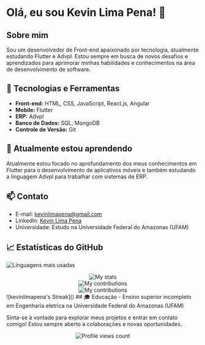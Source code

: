 # Olá, eu sou Kevin Lima Pena! 👋

## Sobre mim
Sou um desenvolvedor de Front-end apaixonado por tecnologia, atualmente estudando Flutter e Advpl. Estou sempre em busca de novos desafios e aprendizados para aprimorar minhas habilidades e conhecimentos na área de desenvolvimento de software.

## 🔧 Tecnologias e Ferramentas
- **Front-end:** HTML, CSS, JavaScript, React.js, Angular
- **Mobile:** Flutter
- **ERP:** Advpl
- **Banco de Dados:** SQL, MongoDB
- **Controle de Versão:** Git

## 🌱 Atualmente estou aprendendo
Atualmente estou focado no aprofundamento dos meus conhecimentos em Flutter para o desenvolvimento de aplicativos móveis e também estudando a linguagem Advpl para trabalhar com sistemas de ERP.

## 📫 Contato
- E-mail: kevinlimapena@gmail.com
- LinkedIn: [Kevin Lima Pena](https://www.linkedin.com/in/kevin-lima-pena/)
- Universidade: Estudo na Universidade Federal do Amazonas (UFAM)

## 📈 Estatísticas do GitHub


![Linguagens mais usadas]()

<!-- STATS:START -->

<div align="center">
    <img src="https://github-readme-stats.vercel.app/api?username=kevinlimapena&show_icons=true&count_private=true&hide=prs&theme=nord&hide_border=false" alt="My stats" />
</div>
<div align="center">
    <img src="https://github-readme-streak-stats.herokuapp.com/?user=kevinlimapena&theme=nord&hide_border=false" alt="My contributions" />
</div>
<div align="center">
    <img src="https://github-readme-stats.vercel.app/api/top-langs/?username=kevinlimapena&layout=compact&theme=nord&hide_border=false" alt="My contributions" />
</div>
![kevinlimapena's Streak]()
<!-- STATS:END -->
## 🎓 Educação
- Ensino superior incompleto em Engenharia eletrica na Universidade Federal do Amazonas (UFAM)


Sinta-se à vontade para explorar meus projetos e entrar em contato comigo! Estou sempre aberto a colaborações e novas oportunidades. 

<div align="center">
    <img src="https://komarev.com/ghpvc/?username=kevinlimapena&&style=flat-square" alt="Profile views count"/>
</div>
